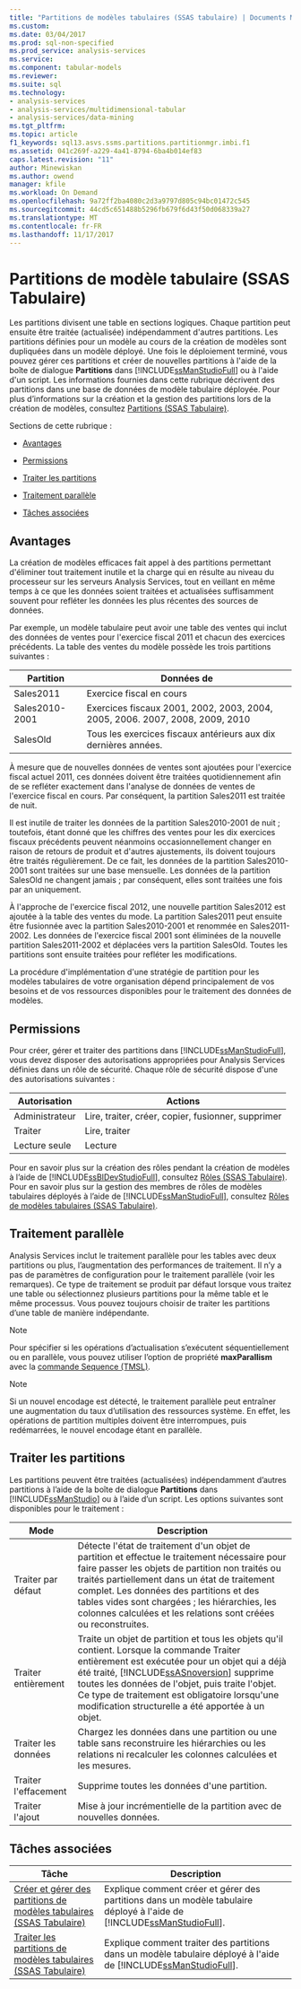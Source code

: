 ```yaml
---
title: "Partitions de modèles tabulaires (SSAS tabulaire) | Documents Microsoft"
ms.custom: 
ms.date: 03/04/2017
ms.prod: sql-non-specified
ms.prod_service: analysis-services
ms.service: 
ms.component: tabular-models
ms.reviewer: 
ms.suite: sql
ms.technology:
- analysis-services
- analysis-services/multidimensional-tabular
- analysis-services/data-mining
ms.tgt_pltfrm: 
ms.topic: article
f1_keywords: sql13.asvs.ssms.partitions.partitionmgr.imbi.f1
ms.assetid: 041c269f-a229-4a41-8794-6ba4b014ef83
caps.latest.revision: "11"
author: Minewiskan
ms.author: owend
manager: kfile
ms.workload: On Demand
ms.openlocfilehash: 9a72ff2ba4080c2d3a9797d805c94bc01472c545
ms.sourcegitcommit: 44cd5c651488b5296fb679f6d43f50d068339a27
ms.translationtype: MT
ms.contentlocale: fr-FR
ms.lasthandoff: 11/17/2017
---
```

# <a name="tabular-model-partitions-ssas-tabular"></a>Partitions de modèle tabulaire (SSAS Tabulaire)
  Les partitions divisent une table en sections logiques. Chaque partition peut ensuite être traitée (actualisée) indépendamment d'autres partitions. Les partitions définies pour un modèle au cours de la création de modèles sont dupliquées dans un modèle déployé. Une fois le déploiement terminé, vous pouvez gérer ces partitions et créer de nouvelles partitions à l'aide de la boîte de dialogue **Partitions** dans [!INCLUDE[ssManStudioFull](../../includes/ssmanstudiofull-md.md)] ou à l'aide d'un script. Les informations fournies dans cette rubrique décrivent des partitions dans une base de données de modèle tabulaire déployée. Pour plus d’informations sur la création et la gestion des partitions lors de la création de modèles, consultez [Partitions &#40;SSAS Tabulaire&#41;](../../analysis-services/tabular-models/partitions-ssas-tabular.md).  
  
 Sections de cette rubrique :  
  
-   [Avantages](#bkmk_benefits)  
  
-   [Permissions](#bkmk_permissions)  
  
-   [Traiter les partitions](#bkmk_process_partitions)  
  
-   [Traitement parallèle](#bkmk_parallelProc)  
  
-   [Tâches associées](#bkmk_related_tasks)  
  
##  <a name="bkmk_benefits"></a> Avantages  
 La création de modèles efficaces fait appel à des partitions permettant d'éliminer tout traitement inutile et la charge qui en résulte au niveau du processeur sur les serveurs Analysis Services, tout en veillant en même temps à ce que les données soient traitées et actualisées suffisamment souvent pour refléter les données les plus récentes des sources de données.  
  
 Par exemple, un modèle tabulaire peut avoir une table des ventes qui inclut des données de ventes pour l'exercice fiscal 2011 et chacun des exercices précédents. La table des ventes du modèle possède les trois partitions suivantes :  
  
|Partition|Données de|  
|---------------|---------------|  
|Sales2011|Exercice fiscal en cours|  
|Sales2010-2001|Exercices fiscaux 2001, 2002, 2003, 2004, 2005, 2006. 2007, 2008, 2009, 2010|  
|SalesOld|Tous les exercices fiscaux antérieurs aux dix dernières années.|  
  
 À mesure que de nouvelles données de ventes sont ajoutées pour l'exercice fiscal actuel 2011, ces données doivent être traitées quotidiennement afin de se refléter exactement dans l'analyse de données de ventes de l'exercice fiscal en cours. Par conséquent, la partition Sales2011 est traitée de nuit.  
  
 Il est inutile de traiter les données de la partition Sales2010-2001 de nuit ; toutefois, étant donné que les chiffres des ventes pour les dix exercices fiscaux précédents peuvent néanmoins occasionnellement changer en raison de retours de produit et d'autres ajustements, ils doivent toujours être traités régulièrement. De ce fait, les données de la partition Sales2010-2001 sont traitées sur une base mensuelle. Les données de la partition SalesOld ne changent jamais ; par conséquent, elles sont traitées une fois par an uniquement.  
  
 À l'approche de l'exercice fiscal 2012, une nouvelle partition Sales2012 est ajoutée à la table des ventes du mode. La partition Sales2011 peut ensuite être fusionnée avec la partition Sales2010-2001 et renommée en Sales2011-2002. Les données de l'exercice fiscal 2001 sont éliminées de la nouvelle partition Sales2011-2002 et déplacées vers la partition SalesOld. Toutes les partitions sont ensuite traitées pour refléter les modifications.  
  
 La procédure d'implémentation d'une stratégie de partition pour les modèles tabulaires de votre organisation dépend principalement de vos besoins et de vos ressources disponibles pour le traitement des données de modèles.  
  
##  <a name="bkmk_permissions"></a> Permissions  
 Pour créer, gérer et traiter des partitions dans [!INCLUDE[ssManStudioFull](../../includes/ssmanstudiofull-md.md)], vous devez disposer des autorisations appropriées pour Analysis Services définies dans un rôle de sécurité. Chaque rôle de sécurité dispose d'une des autorisations suivantes :  
  
|Autorisation|Actions|  
|----------------|-------------|  
|Administrateur|Lire, traiter, créer, copier, fusionner, supprimer|  
|Traiter|Lire, traiter|  
|Lecture seule|Lecture|  
  
 Pour en savoir plus sur la création des rôles pendant la création de modèles à l’aide de [!INCLUDE[ssBIDevStudioFull](../../includes/ssbidevstudiofull-md.md)], consultez [Rôles &#40;SSAS Tabulaire&#41;](../../analysis-services/tabular-models/roles-ssas-tabular.md). Pour en savoir plus sur la gestion des membres de rôles de modèles tabulaires déployés à l’aide de [!INCLUDE[ssManStudioFull](../../includes/ssmanstudiofull-md.md)], consultez [Rôles de modèles tabulaires &#40;SSAS Tabulaire&#41;](../../analysis-services/tabular-models/tabular-model-roles-ssas-tabular.md).  
  
##  <a name="bkmk_parallelProc"></a> Traitement parallèle  
Analysis Services inclut le traitement parallèle pour les tables avec deux partitions ou plus, l’augmentation des performances de traitement. Il n’y a pas de paramètres de configuration pour le traitement parallèle (voir les remarques). Ce type de traitement se produit par défaut lorsque vous traitez une table ou sélectionnez plusieurs partitions pour la même table et le même processus. Vous pouvez toujours choisir de traiter les partitions d’une table de manière indépendante.  
  
> [!NOTE]  
>  Pour spécifier si les opérations d’actualisation s’exécutent séquentiellement ou en parallèle, vous pouvez utiliser l’option de propriété **maxParallism** avec la [commande Sequence (TMSL)](../../analysis-services/tabular-models-scripting-language-commands/sequence-command-tmsl.md).

> [!NOTE]  
>  Si un nouvel encodage est détecté, le traitement parallèle peut entraîner une augmentation du taux d’utilisation des ressources système. En effet, les opérations de partition multiples doivent être interrompues, puis redémarrées, le nouvel encodage étant en parallèle.  
  
##  <a name="bkmk_process_partitions"></a> Traiter les partitions  
 Les partitions peuvent être traitées (actualisées) indépendamment d’autres partitions à l’aide de la boîte de dialogue **Partitions** dans [!INCLUDE[ssManStudio](../../includes/ssmanstudio-md.md)] ou à l’aide d’un script. Les options suivantes sont disponibles pour le traitement :  
  
|Mode|Description|  
|----------|-----------------|  
|Traiter par défaut|Détecte l'état de traitement d'un objet de partition et effectue le traitement nécessaire pour faire passer les objets de partition non traités ou traités partiellement dans un état de traitement complet. Les données des partitions et des tables vides sont chargées ; les hiérarchies, les colonnes calculées et les relations sont créées ou reconstruites.|  
|Traiter entièrement|Traite un objet de partition et tous les objets qu'il contient. Lorsque la commande Traiter entièrement est exécutée pour un objet qui a déjà été traité, [!INCLUDE[ssASnoversion](../../includes/ssasnoversion-md.md)] supprime toutes les données de l'objet, puis traite l'objet. Ce type de traitement est obligatoire lorsqu'une modification structurelle a été apportée à un objet.|  
|Traiter les données|Chargez les données dans une partition ou une table sans reconstruire les hiérarchies ou les relations ni recalculer les colonnes calculées et les mesures.|  
|Traiter l'effacement|Supprime toutes les données d'une partition.|  
|Traiter l'ajout|Mise à jour incrémentielle de la partition avec de nouvelles données.|  
  
##  <a name="bkmk_related_tasks"></a> Tâches associées  
  
|Tâche|Description|  
|----------|-----------------|  
|[Créer et gérer des partitions de modèles tabulaires &#40;SSAS Tabulaire&#41;](../../analysis-services/tabular-models/create-and-manage-tabular-model-partitions-ssas-tabular.md)|Explique comment créer et gérer des partitions dans un modèle tabulaire déployé à l'aide de [!INCLUDE[ssManStudioFull](../../includes/ssmanstudiofull-md.md)].|  
|[Traiter les partitions de modèles tabulaires &#40;SSAS Tabulaire&#41;](../../analysis-services/tabular-models/process-tabular-model-partitions-ssas-tabular.md)|Explique comment traiter des partitions dans un modèle tabulaire déployé à l'aide de [!INCLUDE[ssManStudioFull](../../includes/ssmanstudiofull-md.md)].|  
  
  
